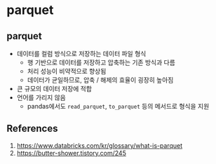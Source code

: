 # parquet

## parquet

- 데이터를 컬럼 방식으로 저장하는 데이터 파일 형식
  - 행 기반으로 데이터를 저장하고 압축하는 기존 방식과 다름
  - 처리 성능이 비약적으로 향상됨
  - 데이터가 균일하므로, 압축 / 해제의 효율이 굉장히 높아짐
- 큰 규모의 데이터 저장에 적합
- 언어를 가리지 않음
  - pandas에서도 `read_parquet`, `to_parquet` 등의 메서드로 형식을 지원

## References

1. https://www.databricks.com/kr/glossary/what-is-parquet
2. https://butter-shower.tistory.com/245
